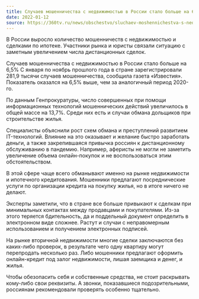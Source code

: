 ```yaml
---
title: Случаев мошенничества с недвижимостью в России стало больше на 6,5%
date: 2022-01-12
source: https://360tv.ru/news/obschestvo/sluchaev-moshennichestva-s-nedvizhimostju-v-rossii-stalo-bolshe-na-65/
---
```


В России выросло количество мошенничеств с недвижимостью и сделками по ипотеке. Участники рынка и юристы связали ситуацию с заметным увеличением числа дистанционных сделок.

Случаев мошенничества с недвижимостью в России стало больше на 6,5%
С января по ноябрь прошлого года в стране зарегистрировали 281,9 тысячи случаев мошенничества, сообщила газета «Известия». Показатель оказался на 6,5% выше, чем за аналогичный период 2020-го.

По данным Генпрокуратуры, число совершенных при помощи информационных технологий мошеннических действий увеличилось в общей массе на 13,7%. Среди них есть и случаи обмана дольщиков при строительстве жилья.

Специалисты объяснили рост схем обмана и преступлений развитием IT-технологий. Влияние на это оказывает и желание быстро заработать деньги, а также закрепившаяся привычка россиян к дистанционному обслуживанию в пандемию. Например, аферисты не могли не заметить увеличение объема онлайн-покупок и не воспользоваться этим обстоятельством.

В этой сфере чаще всего обманывают именно на рынке недвижимости и ипотечного кредитования. Мошенники предлагают посреднические услуги по организации кредита на покупку жилья, но в итоге ничего не делают.

Эксперты заметили, что в стране все больше привыкают к сделкам при минимальных контактах между продавцами и покупателями. Из-за этого теряется бдительность, да и поддельный документ определить в электронном виде сложнее. Растут и случаи с неправомерным использованием и получением электронных подписей.

На рынке вторичной недвижимости многие сделки заключаются без каких-либо проверок, в результате чего одну квартиру могут перепродать несколько раз. Либо мошенники предлагают оформить онлайн-кредит под залог недвижимости, лишая заемщика и денег, и жилья.

Чтобы обезопасить себя и собственные средства, не стоит раскрывать кому-либо свои реквизиты. А звонки, показавшиеся подозрительными, россиянам рекомендовали проверять особенно тщательно.